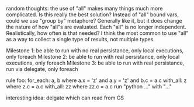 random thoughts:
the use of "all" makes many things much more complicated. Is this really the best solution?
Instead of "all" bound vars, could we use "group by" metaphore? Generally like it, but it
does change the nature of how "all"s are evaluated. Each "all" is no longer independent.
Realistically, how often is that needed? I think the most common to use "all" as a way to
collect a single type of results, not multiple types.

Milestone 1: be able to run with no real persistance, only local executions, only foreach
Milestone 2: be able to run with real persistance, only local executions, only foreach
Milestone 3: be able to run with real persistance, run via delegate, only foreach

rule foo:
for_each: a, b where a.x = 'z' and a.y = 'z' and b.c = a.c
with_all: z where z.c = a.c
with_all: zz where zz.c = a.c
run "python ..." with "..."

interesting idea:
delgate which can read from GS
